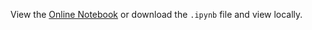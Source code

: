 View the [Online Notebook](http://nbviewer.ipython.org/github/iit-cs579/main/blob/master/lec/l08/l08.ipynb) or download the `.ipynb` file and view locally.
